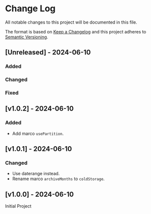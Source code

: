 # Change Log

All notable changes to this project will be documented in this file.

The format is based on [Keep a Changelog](http://keepachangelog.com/)
and this project adheres to [Semantic Versioning](http://semver.org/).

## [Unreleased] - 2024-06-10

### Added

### Changed

### Fixed

## [v1.0.2] - 2024-06-10

### Added

- Add marco `usePartition`.

## [v1.0.1] - 2024-06-10

### Changed

- Use daterange instead.
- Rename marco `archiveMonths` to `coldStorage`.

## [v1.0.0] - 2024-06-10

Initial Project
